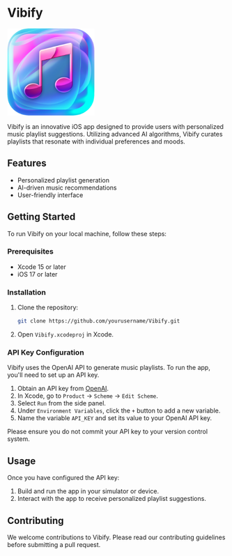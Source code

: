 # Vibify

<img src="Vibify/Resources/Assets.xcassets/AppIcon.appiconset/vibifyicon-1024.png" width="200" height="200" />

Vibify is an innovative iOS app designed to provide users with personalized music playlist suggestions. Utilizing advanced AI algorithms, Vibify curates playlists that resonate with individual preferences and moods.

## Features

- Personalized playlist generation
- AI-driven music recommendations
- User-friendly interface

## Getting Started

To run Vibify on your local machine, follow these steps:

### Prerequisites

- Xcode 15 or later
- iOS 17 or later

### Installation

1. Clone the repository:
   ```bash
   git clone https://github.com/yourusername/Vibify.git
   ```
2. Open `Vibify.xcodeproj` in Xcode.

### API Key Configuration

Vibify uses the OpenAI API to generate music playlists. To run the app, you'll need to set up an API key.

1. Obtain an API key from [OpenAI](https://openai.com/).
2. In Xcode, go to `Product` -> `Scheme` -> `Edit Scheme`.
3. Select `Run` from the side panel.
4. Under `Environment Variables`, click the `+` button to add a new variable.
5. Name the variable `API_KEY` and set its value to your OpenAI API key.

Please ensure you do not commit your API key to your version control system.

## Usage

Once you have configured the API key:

1. Build and run the app in your simulator or device.
2. Interact with the app to receive personalized playlist suggestions.

## Contributing

We welcome contributions to Vibify. Please read our contributing guidelines before submitting a pull request.
